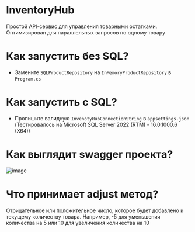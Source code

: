 # InventoryHub
Простой API-сервис для управления товарными остатками. Оптимизирован для параллельных запросов по одному товару

# Как запустить без SQL?
- Замените `SQLProductRepository` на `InMemoryProductRepository` в `Program.cs`

# Как запустить c SQL?
- Пропишите валидную `InvenotyHubConnectionString` в `appsettings.json`
 (Тестировалось на Microsoft SQL Server 2022 (RTM) - 16.0.1000.6 (X64))

# Как выглядит swagger проекта?
![image](https://github.com/ssa112112/InventoryHub/assets/69536429/d707683f-ea38-432a-ace3-6b78edba815d)

# Что принимает adjust метод?
Отрицательное или положительное число, которое будет добавлено к текущему количеству товара. 
Например, -5 для уменьшения количества на 5 или 10 для увеличения количества на 10
